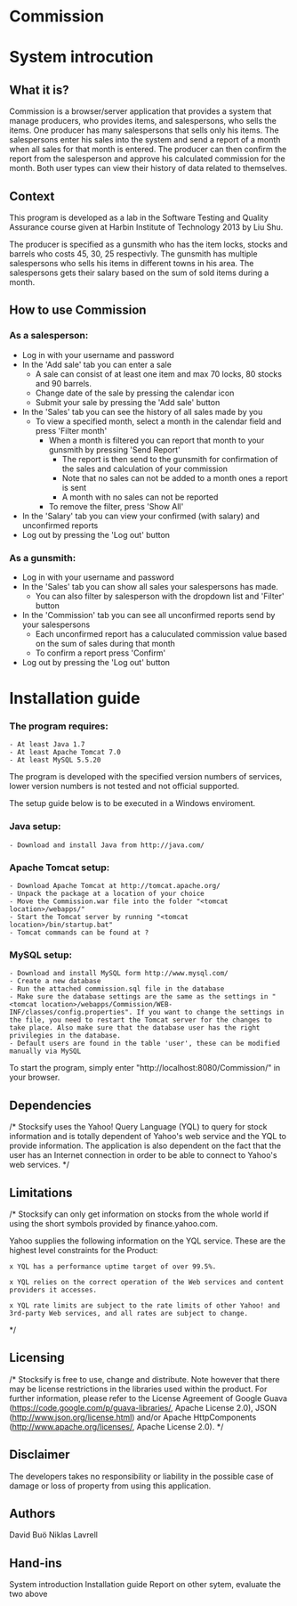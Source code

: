 Commission
==========

# System introcution

## What it is?

Commission is a browser/server application that provides a system that manage producers, who provides items, and salespersons, who sells the items. One producer has many salespersons that sells only his items. The salespersons enter his sales into the system and send a report of a month when all sales for that month is entered. The producer can then confirm the report from the salesperson and approve his calculated commission for the month. Both user types can view their history of data related to themselves.

## Context

This program is developed as a lab in the Software Testing and Quality Assurance course given at Harbin Institute of Technology 2013 by Liu Shu.

The producer is specified as a gunsmith who has the item locks, stocks and barrels who costs 45, 30, 25 respectivly. The gunsmith has multiple salespersons who sells his items in different towns in his area. The salespersons gets their salary based on the sum of sold items during a month.

## How to use Commission

### As a salesperson:
* Log in with your username and password
* In the 'Add sale' tab you can enter a sale
	* A sale can consist of at least one item and max 70 locks, 80 stocks and 90 barrels.
	* Change date of the sale by pressing the calendar icon
	* Submit your sale by pressing the 'Add sale' button
* In the 'Sales' tab you can see the history of all sales made by you
	* To view a specified month, select a month in the calendar field and press 'Filter month'
		* When a month is filtered you can report that month to your gunsmith by pressing 'Send Report'
			* The report is then send to the gunsmith for confirmation of the sales and calculation of your commission
			* Note that no sales can not be added to a month ones a report is sent
			* A month with no sales can not be reported
		* To remove the filter, press 'Show All'
* In the 'Salary' tab you can view your confirmed (with salary) and unconfirmed reports
* Log out by pressing the 'Log out' button

### As a gunsmith:
* Log in with your username and password
* In the 'Sales' tab you can show all sales your salespersons has made.
	* You can also filter by salesperson with the dropdown list and 'Filter' button
* In the 'Commission' tab you can see all unconfirmed reports send by your salespersons
	* Each unconfirmed report has a caluculated commission value based on the sum of sales during that month
	* To confirm a report press 'Confirm'
* Log out by pressing the 'Log out' button

# Installation guide

### The program requires:
	- At least Java 1.7
	- At least Apache Tomcat 7.0
	- At least MySQL 5.5.20
The program is developed with the specified version numbers of services, lower version numbers is not tested and not official supported.

The setup guide below is to be executed in a Windows enviroment.

### Java setup:
	- Download and install Java from http://java.com/

### Apache Tomcat setup:
	- Download Apache Tomcat at http://tomcat.apache.org/
	- Unpack the package at a location of your choice
	- Move the Commission.war file into the folder "<tomcat location>/webapps/"
	- Start the Tomcat server by running "<tomcat location>/bin/startup.bat"
	- Tomcat commands can be found at ?

### MySQL setup:
	- Download and install MySQL form http://www.mysql.com/
	- Create a new database
	- Run the attached commission.sql file in the database
	- Make sure the database settings are the same as the settings in "<tomcat location>/webapps/Commission/WEB-INF/classes/config.properties". If you want to change the settings in the file, you need to restart the Tomcat server for the changes to take place. Also make sure that the database user has the right privilegies in the database.
	- Default users are found in the table 'user', these can be modified manually via MySQL

To start the program, simply enter "http://localhost:8080/Commission/" in your browser.

## Dependencies

/*
Stocksify uses the Yahoo! Query Language (YQL) to query for stock information and is totally dependent of Yahoo's web service and the YQL to provide information. The application is also dependent on the fact that the user has an Internet connection in order to be able to connect to Yahoo's web services.
*/

## Limitations


/*
Stocksify can only get information on stocks from the whole world if using the short symbols provided by finance.yahoo.com.

Yahoo supplies the following information on the YQL service. These are the highest level constraints for the Product:

	x YQL has a performance uptime target of over 99.5%.

	x YQL relies on the correct operation of the Web services and content providers it accesses.

	x YQL rate limits are subject to the rate limits of other Yahoo! and 3rd-party Web services, and all rates are subject to change.
*/

## Licensing


/*
Stocksify is free to use, change and distribute. Note however that there may be license restrictions in the libraries used within the product. For further information, please refer to the License Agreement of Google Guava (https://code.google.com/p/guava-libraries/, Apache License 2.0), JSON (http://www.json.org/license.html) and/or Apache HttpComponents (http://www.apache.org/licenses/, Apache License 2.0).
*/


## Disclaimer

The developers takes no responsibility or liability in the possible case of damage or loss of property from using this application.

## Authors

David Buö
Niklas Lavrell

Hand-ins
---------------
System introduction
Installation guide
Report on other sytem, evaluate the two above